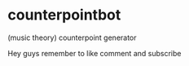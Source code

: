 # counterpointbot
(music theory) counterpoint generator

Hey guys remember to like comment and subscribe
